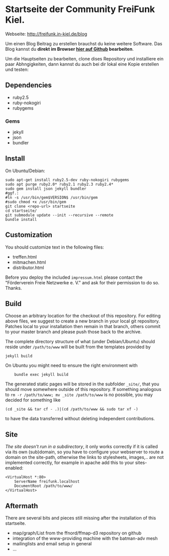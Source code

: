 Startseite der Community FreiFunk Kiel.
=======================================

Webseite: http://freifunk.in-kiel.de/blog

Um einen Blog Beitrag zu erstellen brauchst du keine weitere Software. Das Blog kannst du **direkt im Browser [hier auf Github](https://github.com/freifunk-kiel/ffki-blog/) bearbeiten**. 

Um die Hauptseiten zu bearbeiten, clone dises Repository und installiere ein paar Abhngigkeiten, dann kannst du auch bei dir lokal eine Kopie erstellen und testen:

Dependencies
------------

* ruby2.5
* ruby-nokogiri
* rubygems

### Gems

* jekyll
* json
* bundler

Install
-------

On Ubuntu/Debian:

    sudo apt-get install ruby2.5-dev ruby-nokogiri rubygems
    sudo apt purge ruby2.0* ruby2.1 ruby2.3 ruby2.4*
    sudo gem install json jekyll bundler
    #ggf.:
    #ln -s /usr/bin/gem$VERSION$ /usr/bin/gem
    #sudo chmod +x /usr/bin/gem
    git clone <repo-url> startseite
    cd startseite/
    git submodule update --init --recursive --remote
    bundle install

Customization
-------------
You should customize text in the following files:

 * treffen.html
 * mitmachen.html
 * distributor.html

Before you deploy the included `impressum.html` please contact
the "Förderverein Freie Netzwerke e. V." and ask for their
permission to do so. Thanks.

Build
-----

Choose an arbitrary location for the checkout of this repository. For editing above files, we suggest to create a new branch in your local git repository. Patches local to your installation then remain in that branch, others commit to your master branch and please push those back to the archive. 

The complete directory structure of what (under Debian/Ubuntu) should reside under `/path/to/www` will be built from the templates provided by

	jekyll build

On Ubuntu you might need to ensure the right environment with

        bundle exec jekyll build

The generated static pages will be stored in the subfolder `_site/`, that you should move somewhere outside of this repository. If something analogous to `rm -r /path/to/www; mv _site /path/to/www` is no possible, you may decided for something like

	(cd _site && tar cf - .)|(cd /path/to/www && sudo tar xf -)

to have the data transferred without deleting independent contributions.

Site
----

*The site doesn't run in a subdirectory*, it only works correctly if it is called via its own (sub)domain, so you have to configure your webserver to route a domain on the site-path, otherwise the links to stylesheets, images,.. are not implemented correctly, for example in apache add this to your sites-enabled:

	<VirtualHost *:80>
		ServerName freifunk.localhost
		DocumentRoot /path/to/www/
	</VirtualHost>


Aftermath
---------

There are several bits and pieces still missing after the installation of this startseite. 
 * map/graph/List from the ffnord/ffmap-d3 repository on github
 * integration of the www-providing machine with the batman-adv mesh
 * mailinglists and email setup in general
 * ...
